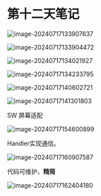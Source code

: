 # 第十二天笔记

![image-20240717133907637](https://cdn.jsdelivr.net/gh/kennems/blog-image/image-20240717133907637.png)

![image-20240717133904472](https://cdn.jsdelivr.net/gh/kennems/blog-image/image-20240717133904472.png)

![image-20240717134021927](https://cdn.jsdelivr.net/gh/kennems/blog-image/image-20240717134021927.png)

![image-20240717134233795](https://cdn.jsdelivr.net/gh/kennems/blog-image/image-20240717134233795.png)

![image-20240717140602721](https://cdn.jsdelivr.net/gh/kennems/blog-image/image-20240717140602721.png)

![image-20240717141301803](https://cdn.jsdelivr.net/gh/kennems/blog-image/image-20240717141301803.png)

SW 屏幕适配

![image-20240717154600899](https://cdn.jsdelivr.net/gh/kennems/blog-image/image-20240717154600899.png)

Handler实现通信。

![image-20240717160907587](https://cdn.jsdelivr.net/gh/kennems/blog-image/image-20240717160907587.png)

代码可维护，**精简**

![image-20240717162404180](https://cdn.jsdelivr.net/gh/kennems/blog-image/image-20240717162404180.png)